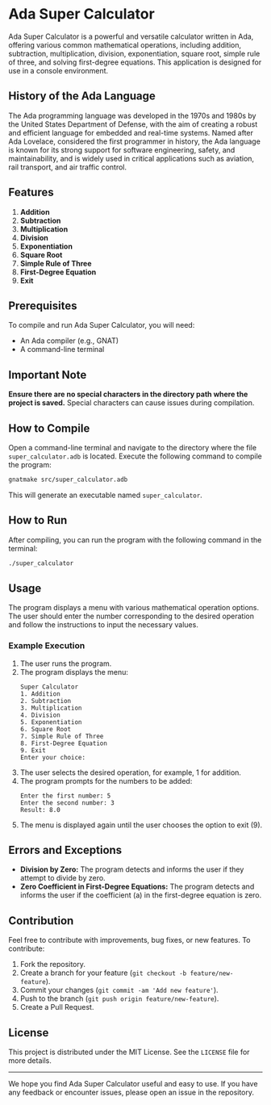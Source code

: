# Ada Super Calculator 

Ada Super Calculator is a powerful and versatile calculator written in Ada, offering various common mathematical operations, including addition, subtraction, multiplication, division, exponentiation, square root, simple rule of three, and solving first-degree equations. This application is designed for use in a console environment.

## History of the Ada Language

The Ada programming language was developed in the 1970s and 1980s by the United States Department of Defense, with the aim of creating a robust and efficient language for embedded and real-time systems. Named after Ada Lovelace, considered the first programmer in history, the Ada language is known for its strong support for software engineering, safety, and maintainability, and is widely used in critical applications such as aviation, rail transport, and air traffic control.

## Features

1. **Addition**
2. **Subtraction**
3. **Multiplication**
4. **Division**
5. **Exponentiation**
6. **Square Root**
7. **Simple Rule of Three**
8. **First-Degree Equation**
9. **Exit**

## Prerequisites

To compile and run Ada Super Calculator, you will need:

- An Ada compiler (e.g., GNAT)
- A command-line terminal

## Important Note

**Ensure there are no special characters in the directory path where the project is saved.** Special characters can cause issues during compilation.

## How to Compile

Open a command-line terminal and navigate to the directory where the file `super_calculator.adb` is located. Execute the following command to compile the program:

```sh
gnatmake src/super_calculator.adb
```

This will generate an executable named `super_calculator`.

## How to Run

After compiling, you can run the program with the following command in the terminal:

```sh
./super_calculator
```

## Usage

The program displays a menu with various mathematical operation options. The user should enter the number corresponding to the desired operation and follow the instructions to input the necessary values.

### Example Execution

1. The user runs the program.
2. The program displays the menu:
   ```
   Super Calculator
   1. Addition
   2. Subtraction
   3. Multiplication
   4. Division
   5. Exponentiation
   6. Square Root
   7. Simple Rule of Three
   8. First-Degree Equation
   9. Exit
   Enter your choice:
   ```
3. The user selects the desired operation, for example, 1 for addition.
4. The program prompts for the numbers to be added:
   ```
   Enter the first number: 5
   Enter the second number: 3
   Result: 8.0
   ```
5. The menu is displayed again until the user chooses the option to exit (9).

## Errors and Exceptions

- **Division by Zero:** The program detects and informs the user if they attempt to divide by zero.
- **Zero Coefficient in First-Degree Equations:** The program detects and informs the user if the coefficient \(a\) in the first-degree equation is zero.

## Contribution

Feel free to contribute with improvements, bug fixes, or new features. To contribute:

1. Fork the repository.
2. Create a branch for your feature (`git checkout -b feature/new-feature`).
3. Commit your changes (`git commit -am 'Add new feature'`).
4. Push to the branch (`git push origin feature/new-feature`).
5. Create a Pull Request.

## License

This project is distributed under the MIT License. See the `LICENSE` file for more details.

---

We hope you find Ada Super Calculator useful and easy to use. If you have any feedback or encounter issues, please open an issue in the repository.
